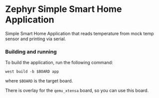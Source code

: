 # Zephyr Simple Smart Home Application

Simple Smart Home Application that reads temperature from mock temp sensor and printing via serial.

### Building and running

To build the application, run the following command:

```shell
west build -b $BOARD app
```

where `$BOARD` is the target board.

There is overlay for the `qemu_xtensa` board, so you can use this board.